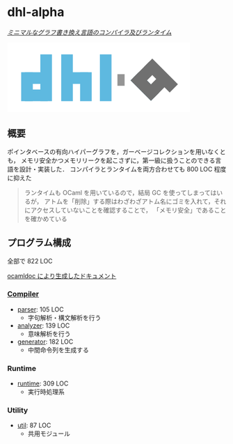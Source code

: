 # dhl-alpha

[_ミニマルなグラフ書き換え言語のコンパイラ及びランタイム_](https://github.com/sano-jin/dhl-alpha)

[![logo](./DHL-logo-alpha.svg)](https://github.com/sano-jin/dhl-alpha)


## 概要
ポインタベースの有向ハイパーグラフを，ガーベージコレクションを用いなくとも，
メモリ安全かつメモリリークを起こさずに，第一級に扱うことのできる言語を設計・実装した．
コンパイラとランタイムを両方合わせても 800 LOC 程度に抑えた

> ランタイムも OCaml を用いているので，結局 GC を使ってしまってはいるが，
> アトムを「削除」する際はわざわざアトム名にゴミを入れて，それにアクセスしていないことを確認することで，
> 「メモリ安全」であることを確かめている


## プログラム構成

全部で 822 LOC

[ocamldoc により生成したドキュメント](https://sano-jin.github.io/dhl-alpha/ocamldoc/dhl/index.html)

### [Compiler](https://github.com/sano-jin/dhl-alpha/tree/main/compiler)

- [parser](https://github.com/sano-jin/dhl-alpha/tree/main/compiler/parser):
  105 LOC
    - 字句解析・構文解析を行う
- [analyzer](https://github.com/sano-jin/dhl-alpha/tree/main/compiler/analyzer):
  139 LOC
    - 意味解析を行う
- [generator](https://github.com/sano-jin/dhl-alpha/tree/main/compiler/generator):
  182 LOC
    - 中間命令列を生成する

### Runtime
- [runtime](https://github.com/sano-jin/dhl-alpha/tree/main/runtime):
  309 LOC
    - 実行時処理系

### Utility
- [util](https://github.com/sano-jin/dhl-alpha/tree/main/util):
  87 LOC
    - 共用モジュール

